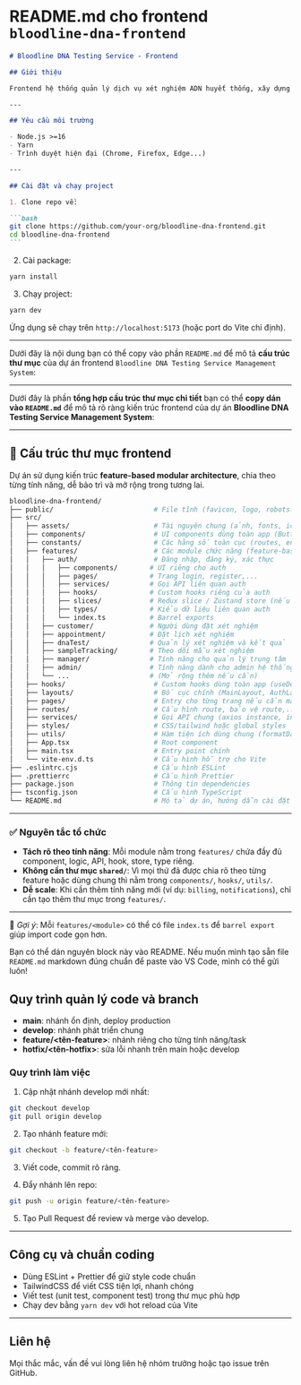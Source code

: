 # README.md cho frontend `bloodline-dna-frontend`

````markdown
# Bloodline DNA Testing Service - Frontend

## Giới thiệu

Frontend hệ thống quản lý dịch vụ xét nghiệm ADN huyết thống, xây dựng bằng React, TypeScript, Vite, TailwindCSS.

---

## Yêu cầu môi trường

- Node.js >=16
- Yarn
- Trình duyệt hiện đại (Chrome, Firefox, Edge...)

---

## Cài đặt và chạy project

1. Clone repo về:

```bash
git clone https://github.com/your-org/bloodline-dna-frontend.git
cd bloodline-dna-frontend
```
````

2. Cài package:

```bash
yarn install
```

3. Chạy project:

```bash
yarn dev
```

Ứng dụng sẽ chạy trên `http://localhost:5173` (hoặc port do Vite chỉ định).

---

Dưới đây là nội dung bạn có thể copy vào phần `README.md` để mô tả **cấu trúc thư mục** của dự án frontend `Bloodline DNA Testing Service Management System`:

---

Dưới đây là phần **tổng hợp cấu trúc thư mục chi tiết** bạn có thể **copy dán vào `README.md`** để mô tả rõ ràng kiến trúc frontend của dự án **Bloodline DNA Testing Service Management System**:

---

## 📁 Cấu trúc thư mục frontend

Dự án sử dụng kiến trúc **feature-based modular architecture**, chia theo từng tính năng, dễ bảo trì và mở rộng trong tương lai.

```bash
bloodline-dna-frontend/
├── public/                         # File tĩnh (favicon, logo, robots.txt, etc.)
├── src/
│   ├── assets/                     # Tài nguyên chung (ảnh, fonts, icons,...)
│   ├── components/                 # UI components dùng toàn app (Button, Modal, Spinner,...)
│   ├── constants/                  # Các hằng số toàn cục (routes, enums, config,...)
│   ├── features/                   # Các module chức năng (feature-based)
│   │   ├── auth/                   # Đăng nhập, đăng ký, xác thực
│   │   │   ├── components/        # UI riêng cho auth
│   │   │   ├── pages/             # Trang login, register,...
│   │   │   ├── services/          # Gọi API liên quan auth
│   │   │   ├── hooks/             # Custom hooks riêng của auth
│   │   │   ├── slices/            # Redux slice / Zustand store (nếu dùng)
│   │   │   ├── types/             # Kiểu dữ liệu liên quan auth
│   │   │   └── index.ts           # Barrel exports
│   │   ├── customer/              # Người dùng đặt xét nghiệm
│   │   ├── appointment/           # Đặt lịch xét nghiệm
│   │   ├── dnaTest/               # Quản lý xét nghiệm và kết quả
│   │   ├── sampleTracking/        # Theo dõi mẫu xét nghiệm
│   │   ├── manager/               # Tính năng cho quản lý trung tâm
│   │   ├── admin/                 # Tính năng dành cho admin hệ thống
│   │   └── ...                    # (Mở rộng thêm nếu cần)
│   ├── hooks/                      # Custom hooks dùng toàn app (useDebounce, useAuth, etc.)
│   ├── layouts/                    # Bố cục chính (MainLayout, AuthLayout,...)
│   ├── pages/                      # Entry cho từng trang nếu cần mapping
│   ├── routes/                     # Cấu hình route, bảo vệ route,...
│   ├── services/                   # Gọi API chung (axios instance, interceptor,...)
│   ├── styles/                     # CSS/tailwind hoặc global styles
│   ├── utils/                      # Hàm tiện ích dùng chung (formatDate, validateEmail,...)
│   ├── App.tsx                     # Root component
│   ├── main.tsx                    # Entry point chính
│   └── vite-env.d.ts               # Cấu hình hỗ trợ cho Vite
├── .eslintrc.cjs                   # Cấu hình ESLint
├── .prettierrc                     # Cấu hình Prettier
├── package.json                    # Thông tin dependencies
├── tsconfig.json                   # Cấu hình TypeScript
└── README.md                       # Mô tả dự án, hướng dẫn cài đặt
```

---

### ✅ Nguyên tắc tổ chức

* **Tách rõ theo tính năng**: Mỗi module nằm trong `features/` chứa đầy đủ component, logic, API, hook, store, type riêng.
* **Không cần thư mục `shared/`**: Vì mọi thứ đã được chia rõ theo từng feature hoặc dùng chung thì nằm trong `components/`, `hooks/`, `utils/`.
* **Dễ scale**: Khi cần thêm tính năng mới (ví dụ: `billing`, `notifications`), chỉ cần tạo thêm thư mục trong `features/`.

---

📌 *Gợi ý*: Mỗi `features/<module>` có thể có file `index.ts` để `barrel export` giúp import code gọn hơn.

Bạn có thể dán nguyên block này vào README. Nếu muốn mình tạo sẵn file `README.md` markdown đúng chuẩn để paste vào VS Code, mình có thể gửi luôn!


## Quy trình quản lý code và branch

- **main**: nhánh ổn định, deploy production
- **develop**: nhánh phát triển chung
- **feature/\<tên-feature>**: nhánh riêng cho từng tính năng/task
- **hotfix/\<tên-hotfix>**: sửa lỗi nhanh trên main hoặc develop

### Quy trình làm việc

1. Cập nhật nhánh develop mới nhất:

```bash
git checkout develop
git pull origin develop
```

2. Tạo nhánh feature mới:

```bash
git checkout -b feature/<tên-feature>
```

3. Viết code, commit rõ ràng.

4. Đẩy nhánh lên repo:

```bash
git push -u origin feature/<tên-feature>
```

5. Tạo Pull Request để review và merge vào develop.

---

## Công cụ và chuẩn coding

- Dùng ESLint + Prettier để giữ style code chuẩn
- TailwindCSS để viết CSS tiện lợi, nhanh chóng
- Viết test (unit test, component test) trong thư mục phù hợp
- Chạy dev bằng `yarn dev` với hot reload của Vite

---

## Liên hệ

Mọi thắc mắc, vấn đề vui lòng liên hệ nhóm trưởng hoặc tạo issue trên GitHub.
